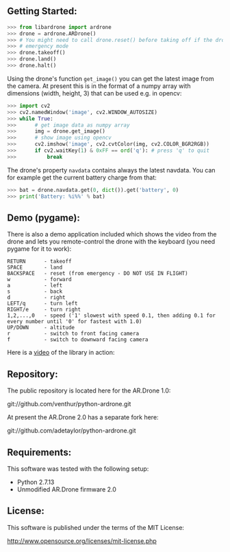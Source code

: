 Getting Started:
----------------

```python
>>> from libardrone import ardrone
>>> drone = ardrone.ARDrone()
>>> # You might need to call drone.reset() before taking off if the drone is in
>>> # emergency mode
>>> drone.takeoff()
>>> drone.land()
>>> drone.halt()
```

Using the drone's function `get_image()` you can get the latest image from the camera.
At present this is in the format of a numpy array with dimensions (width, height, 3) that can be used e.g. in opencv:


```python
>>> import cv2
>>> cv2.namedWindow('image', cv2.WINDOW_AUTOSIZE)
>>> while True:
>>>      # get image data as numpy array
>>>      img = drone.get_image()
>>>      # show image using opencv
>>>      cv2.imshow('image', cv2.cvtColor(img, cv2.COLOR_BGR2RGB))
>>>      if cv2.waitKey(1) & 0xFF == ord('q'): # press 'q' to quit
>>>          break
```

The drone's property `navdata` contains always the latest navdata.
You can for example get the current battery charge from that:

```python
>>> bat = drone.navdata.get(0, dict()).get('battery', 0)
>>> print('Battery: %i%%' % bat)
```

Demo (pygame):
--------------

There is also a demo application included which shows the video from the drone
and lets you remote-control the drone with the keyboard (you need pygame for it to work):

    RETURN      - takeoff
    SPACE       - land
    BACKSPACE   - reset (from emergency - DO NOT USE IN FLIGHT)
    w           - forward
    a           - left
    s           - back
    d           - right
    LEFT/q      - turn left
    RIGHT/e     - turn right
    1,2,...,0   - speed ('1' slowest with speed 0.1, then adding 0.1 for every number until '0' for fastest with 1.0)
    UP/DOWN     - altitude
    r           - switch to front facing camera
    f           - switch to downward facing camera

Here is a [video] of the library in action:

  [video]: http://youtu.be/2HEV37GbUow

Repository:
-----------

The public repository is located here for the AR.Drone 1.0:

  git://github.com/venthur/python-ardrone.git

At present the AR.Drone 2.0 has a separate fork here:

  git://github.com/adetaylor/python-ardrone.git

Requirements:
-------------

This software was tested with the following setup:

  * Python 2.7.13
  * Unmodified AR.Drone firmware 2.0


License:
--------

This software is published under the terms of the MIT License:

  http://www.opensource.org/licenses/mit-license.php
